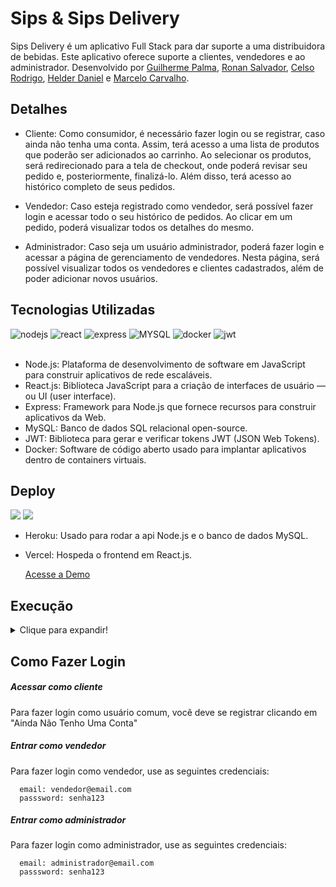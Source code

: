 # Sips & Sips Delivery

Sips Delivery é um aplicativo Full Stack para dar suporte a uma distribuidora de bebidas. Este aplicativo oferece suporte a clientes, vendedores e ao administrador. Desenvolvido por [Guilherme Palma](https://github.com/guilhermepallma), [Ronan Salvador](https://github.com/ronansalvador), [Celso Rodrigo](https://github.com/celso-rodrigo), [Helder Daniel](https://github.com/helderdsa) e [Marcelo Carvalho](https://github.com/MarceloJRC).

## Detalhes

- Cliente: Como consumidor, é necessário fazer login ou se registrar, caso ainda não tenha uma conta. Assim, terá acesso a uma lista de produtos que poderão ser adicionados ao carrinho. Ao selecionar os produtos, será redirecionado para a tela de checkout, onde poderá revisar seu pedido e, posteriormente, finalizá-lo. Além disso, terá acesso ao histórico completo de seus pedidos.

- Vendedor: Caso esteja registrado como vendedor, será possível fazer login e acessar todo o seu histórico de pedidos. Ao clicar em um pedido, poderá visualizar todos os detalhes do mesmo.

- Administrador: Caso seja um usuário administrador, poderá fazer login e acessar a página de gerenciamento de vendedores. Nesta página, será possível visualizar todos os vendedores e clientes cadastrados, além de poder adicionar novos usuários.

## Tecnologias Utilizadas

<div>
    <img src="https://img.shields.io/badge/Node.js-339933?style=for-the-badge&logo=nodedotjs&logoColor=white" alt="nodejs"/>
    <img src="https://img.shields.io/badge/React-20232A?style=for-the-badge&logo=react&logoColor=61DAFB" alt="react" />
    <img src="https://img.shields.io/badge/Express.js-000000?style=for-the-badge&logo=express&logoColor=white" alt="express"/>
    <img src="https://img.shields.io/badge/MySQL-005C84?style=for-the-badge&logo=mysql&logoColor=white" alt="MYSQL" />
    <img src="https://img.shields.io/badge/Docker-2CA5E0?style=for-the-badge&logo=docker&logoColor=white" alt="docker"/>
    <img src="https://camo.githubusercontent.com/92407fc26e09271d8137b8aaf1585b266f04046b96f1564dfe5a69f146e21301/68747470733a2f2f696d672e736869656c64732e696f2f62616467652f4a57542d3030303030303f7374796c653d666f722d7468652d6261646765266c6f676f3d4a534f4e253230776562253230746f6b656e73266c6f676f436f6c6f723d7768697465" alt="jwt"/>
</div>

<br>

- Node.js: Plataforma de desenvolvimento de software em JavaScript para construir aplicativos de rede escaláveis.
- React.js: Biblioteca JavaScript para a criação de interfaces de usuário — ou UI (user interface).
- Express: Framework para Node.js que fornece recursos para construir aplicativos da Web.
- MySQL: Banco de dados SQL relacional open-source.
- JWT: Biblioteca para gerar e verificar tokens JWT (JSON Web Tokens).
- Docker: Software de código aberto usado para implantar aplicativos dentro de containers virtuais.

## Deploy

<div>
  <img src="https://img.shields.io/badge/Heroku-430098?style=for-the-badge&logo=heroku&logoColor=white" />
  <img src="https://img.shields.io/badge/Vercel-000000?style=for-the-badge&logo=vercel&logoColor=white" />
<div/>

- Heroku: Usado para rodar a api Node.js e o banco de dados MySQL.
- Vercel: Hospeda o frontend em React.js.
  
  [Acesse a Demo](https://sips-delivery.vercel.app)
  
## Execução

<details>
  <summary>Clique para expandir!</summary>

Para executar a aplicação inicie realizando o clone deste repositório com o comando abaixo.

    git clone git@github.com:guilhermepallma/delivery-app.git

Navegue até a raíz do projeto.

    cd delivery-app/
    
  Subir os containers do back e front no Docker.
    
    docker-compose up -d
    
</details>

</details>

## Como Fazer Login

##### Acessar como cliente

 Para fazer login como usuário comum, você deve se registrar clicando em "Ainda Não Tenho Uma Conta"

##### Entrar como vendedor

  Para fazer login como vendedor, use as seguintes credenciais:

      email: vendedor@email.com
      passsword: senha123

##### Entrar como administrador

  Para fazer login como administrador, use as seguintes credenciais:

      email: administrador@email.com
      passsword: senha123


